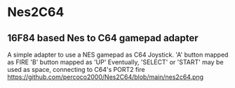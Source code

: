 # Nes2C64
16F84 based Nes to C64 gamepad adapter
---------------------------------------------------------------
A simple adapter to use a NES gamepad as C64 Joystick. 
'A' button mapped as FIRE
'B' button mapped as 'UP'
Eventually, 'SELECT' or 'START' may be used as space, connecting 
to C64's PORT2 fire
https://github.com/percoco2000/Nes2C64/blob/main/nes2c64.png
